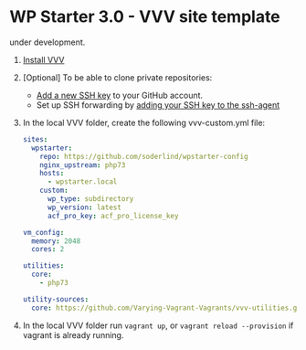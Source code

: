 # WP Starter 3.0 - VVV site template

under development.

1) [Install VVV](https://varyingvagrantvagrants.org/docs/en-US/installation/)

2) [Optional] To be able to clone private repositories:
	- [Add a new SSH key](https://help.github.com/articles/adding-a-new-ssh-key-to-your-github-account/) to your GitHub account.
	- Set up SSH forwarding by [adding your SSH key to the ssh-agent](https://help.github.com/articles/generating-a-new-ssh-key-and-adding-it-to-the-ssh-agent/#adding-your-ssh-key-to-the-ssh-agent)

3) In the local VVV folder, create the following vvv-custom.yml file:

	```yml
	sites:
	  wpstarter:
	    repo: https://github.com/soderlind/wpstarter-config
	    nginx_upstream: php73
	    hosts:
	      - wpstarter.local
	    custom:
	      wp_type: subdirectory
	      wp_version: latest
	      acf_pro_key: acf_pro_license_key

	vm_config:
	  memory: 2048
	  cores: 2

	utilities:
	  core:
	    - php73

	utility-sources:
	  core: https://github.com/Varying-Vagrant-Vagrants/vvv-utilities.git
	```

4) In the local VVV folder run `vagrant up`, or `vagrant reload --provision` if vagrant is already running.
